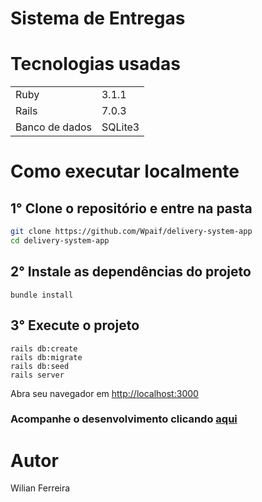 # Sistema de Entregas

# Tecnologias usadas
<table>
  <tr>
    <td>Ruby</td>
    <td>
      3.1.1
    </td>
  </tr>
  <tr>
    <td>Rails</td>
    <td>
      7.0.3
    </td>
  </tr>
  <tr>
    <td>Banco de dados</td>
    <td>
      SQLite3
    </td>
  </tr>
</table>

# Como executar localmente 

## 1° Clone o repositório e entre na pasta
```zsh
git clone https://github.com/Wpaif/delivery-system-app
cd delivery-system-app
```

## 2° Instale as dependências do projeto
```
bundle install
```

## 3° Execute o projeto

```
rails db:create
rails db:migrate
rails db:seed
rails server
```
Abra seu navegador em <a href="http://localhost:3000">http://localhost:3000</a>

### Acompanhe o desenvolvimento clicando <a href="https://github.com/users/Wpaif/projects/1">aqui</a>
# Autor
Wilian Ferreira
